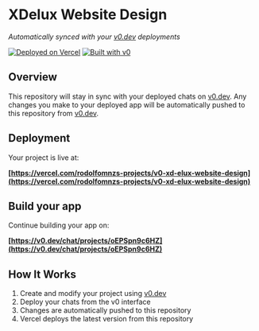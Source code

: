 # XDelux Website Design

*Automatically synced with your [v0.dev](https://v0.dev) deployments*

[![Deployed on Vercel](https://img.shields.io/badge/Deployed%20on-Vercel-black?style=for-the-badge&logo=vercel)](https://vercel.com/rodolfomnzs-projects/v0-xd-elux-website-design)
[![Built with v0](https://img.shields.io/badge/Built%20with-v0.dev-black?style=for-the-badge)](https://v0.dev/chat/projects/oEPSpn9c6HZ)

## Overview

This repository will stay in sync with your deployed chats on [v0.dev](https://v0.dev).
Any changes you make to your deployed app will be automatically pushed to this repository from [v0.dev](https://v0.dev).

## Deployment

Your project is live at:

**[https://vercel.com/rodolfomnzs-projects/v0-xd-elux-website-design](https://vercel.com/rodolfomnzs-projects/v0-xd-elux-website-design)**

## Build your app

Continue building your app on:

**[https://v0.dev/chat/projects/oEPSpn9c6HZ](https://v0.dev/chat/projects/oEPSpn9c6HZ)**

## How It Works

1. Create and modify your project using [v0.dev](https://v0.dev)
2. Deploy your chats from the v0 interface
3. Changes are automatically pushed to this repository
4. Vercel deploys the latest version from this repository